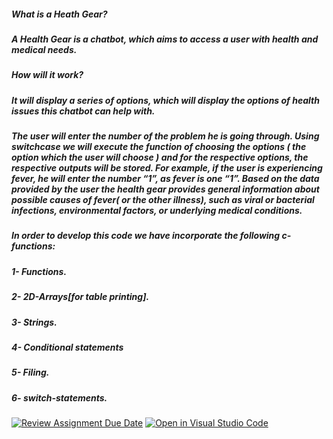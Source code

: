 ##### What is a Heath Gear?
##### A Health Gear is a chatbot, which aims to access a user with health and medical needs.
##### How will it work?
##### It will display a series of options, which will display the options of health issues this chatbot can help with.
##### The user will enter the number of the problem he is going through. Using switchcase we will execute the function of choosing the options ( the option which the user will choose ) and for the respective options, the respective outputs will be stored. For example, if the user is experiencing fever, he will enter the number “1”, as fever is one “1”. Based on the data provided by the user the health gear provides general information about possible causes of fever( or the other illness), such as viral or bacterial infections, environmental factors, or underlying medical conditions.
##### In order to develop this code we have incorporate the following c-functions:
##### 1- Functions.
##### 2- 2D-Arrays[for table printing].
##### 3- Strings.
##### 4- Conditional statements
##### 5- Filing.
##### 6- switch-statements.


[![Review Assignment Due Date](https://classroom.github.com/assets/deadline-readme-button-24ddc0f5d75046c5622901739e7c5dd533143b0c8e959d652212380cedb1ea36.svg)](https://classroom.github.com/a/j0WbCUcA)
[![Open in Visual Studio Code](https://classroom.github.com/assets/open-in-vscode-718a45dd9cf7e7f842a935f5ebbe5719a5e09af4491e668f4dbf3b35d5cca122.svg)](https://classroom.github.com/online_ide?assignment_repo_id=13059786&assignment_repo_type=AssignmentRepo)
